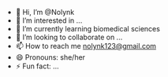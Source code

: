 - 👋 Hi, I’m @Nolynk
- 👀 I’m interested in ...
- 🌱 I’m currently learning biomedical sciences
- 💞️ I’m looking to collaborate on ...
- 📫 How to reach me nolynk123@gmail.com
- 😄 Pronouns: she/her
- ⚡ Fun fact: ...

<!---
Nolynk/Nolynk is a ✨ special ✨ repository because its `README.md` (this file) appears on your GitHub profile.
You can click the Preview link to take a look at your changes.
--->
